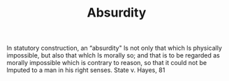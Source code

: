 ---
title: Absurdity
permalink: "/definitions/absurdity.html"
body: In statutory construction, an “absurdity" ls not only that which ls physically
  impossible, but also that whlch Is morally so; and that is to be regarded as morally
  impossible which is contrary to reason, so that it could not be lmputed to a man
  in his right senses. State v. Hayes, 81
published_at: '2018-07-07'
layout: post
---